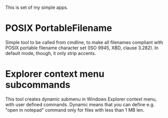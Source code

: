 
 This is set of my simple apps.

# POSIX PortableFilename
 
 Simple tool to be called from cmdline, to make all filenames compliant with POSIX portable filename character set (ISO 9945, XBD, clause 3.282). In default mode, though, it only strip accents.

# Explorer context menu subcommands

 This tool creates dynamic submenu in Windows Explorer context menu, with user defined commands. Dynamic means that you can define e.g. "open in notepad" command only for files with less than 1 MB len.